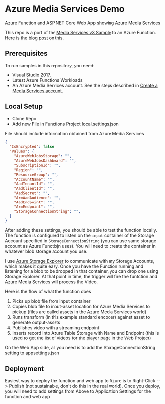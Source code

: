 # Azure Media Services Demo
Azure Function and ASP.NET Core Web App showing Azure Media Services

This repo is a port of the [Media Services v3 Sample](https://github.com/Azure-Samples/media-services-v3-dotnet-quickstarts) to an Azure Function. Here is the [blog post](https://docs.microsoft.com/en-us/azure/media-services/latest/stream-files-dotnet-quickstart) on this. 

## Prerequisites
To run samples in this repository, you need:
* Visual Studio 2017.
* Latest Azure Functions Workloads
* An Azure Media Services account. See the steps described in [Create a Media Services account](https://docs.microsoft.com/azure/media-services/latest/create-account-cli-quickstart).

## Local Setup
* Clone Repo
* Add new File in Functions Project local.settings.json

File should include information obtained from Azure Media Services

```json
{
  "IsEncrypted": false,
  "Values": {
    "AzureWebJobsStorage": "",
    "AzureWebJobsDashboard": "",
    "SubscriptionId": "",
    "Region": "",
    "ResourceGroup": "",
    "AccountName": "",
    "AadTenantId": "",
    "AadClientId": "",
    "AadSecret": "",
    "ArmAadAudience": "",
    "AadEndpoint": "",
    "ArmEndpoint": "",
    "StorageConnectionString": "",
  }
}
````

After adding these settings, you should be able to test the function locally. The function is configured to listen on the `input` container of the Storage Account specified in `StorageConnectionString` 
(you can use same storage account as Azure Functiojn uses). You will need to create the container in whatever blob storage account you use.

I use [Azure Storage Explorer](https://azure.microsoft.com/features/storage-explorer/) to communicate with my Storage Accounts, which makes it quite easy. Once you have the Function running and listening for a blob to be dropped in that container, you can drop one using Storage Explorer. At that point in time, the trigger will fire the funtction and Azure Media Services will process the Video.

Here is the flow of what the function does

1. Picks up blob file from input container
2. Copies blob file to input-asset location for Azure Media Services to pickup (files are called assets in the Azure Media Services world)
3. Runs transform (in this example standard encoder) against asset to generate output-assets
4. Publishes video with a streaming endpoint
5. Inserts record into Azure Table Storage with Name and Endpoint (this is used to get the list of videos for the player page in the Web Project)


On the Web App side, all you need is to add the StorageConnectionString setting to appsettings.json


## Deployment
Easiest way to deploy the function and web app to Azure is to Right-Click --> Publish (not sustainable, don't do this in the real world). Once you deploy, you will need to add settings from Above to Application Settings for the function and web app
